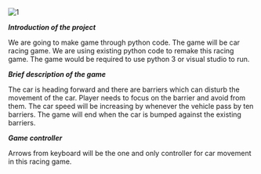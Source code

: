 ![1](https://user-images.githubusercontent.com/46737258/56450828-70639f80-6363-11e9-8d7a-7c621d951b8d.jpg)

***Introduction of the project***

We are going to make game through python code. The game will be car racing game. We are using existing python code to remake this racing game. The game would be required to use python 3 or visual studio to run.

***Brief description of the game***

The car is heading forward and there are barriers which can disturb the movement of the car. Player needs to focus on the barrier and avoid from them. The car speed will be increasing by whenever the vehicle pass by ten barriers. The game will end when the car is bumped against the existing barriers.

***Game controller***

Arrows from keyboard will be the one and only controller for car movement in this racing game. 
